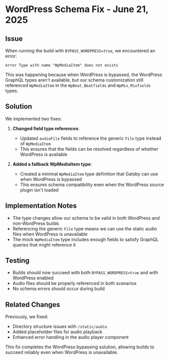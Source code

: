 # WordPress Schema Fix - June 21, 2025

## Issue

When running the build with `BYPASS_WORDPRESS=true`, we encountered an error:
```
error Type with name "WpMediaItem" does not exists
```

This was happening because when WordPress is bypassed, the WordPress GraphQL types aren't available, but our schema customization still referenced `WpMediaItem` in the `WpBeat_Beatfields` and `WpMix_Mixfields` types.

## Solution

We implemented two fixes:

1. **Changed field type references**:
   - Updated `audioFile` fields to reference the generic `File` type instead of `WpMediaItem`
   - This ensures that the fields can be resolved regardless of whether WordPress is available

2. **Added a fallback WpMediaItem type**:
   - Created a minimal `WpMediaItem` type definition that Gatsby can use when WordPress is bypassed
   - This ensures schema compatibility even when the WordPress source plugin isn't loaded

## Implementation Notes

- The type changes allow our schema to be valid in both WordPress and non-WordPress builds
- Referencing the generic `File` type means we can use the static audio files when WordPress is unavailable
- The mock `WpMediaItem` type includes enough fields to satisfy GraphQL queries that might reference it

## Testing

- Builds should now succeed with both `BYPASS_WORDPRESS=true` and with WordPress enabled
- Audio files should be properly referenced in both scenarios
- No schema errors should occur during build

## Related Changes

Previously, we fixed:
- Directory structure issues with `/static/audio`
- Added placeholder files for audio playback
- Enhanced error handling in the audio player component

This fix completes the WordPress bypassing solution, allowing builds to succeed reliably even when WordPress is unavailable.
